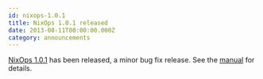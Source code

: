 ```yaml
---
id: nixops-1.0.1
title: NixOps 1.0.1 released 
date: 2013-08-11T00:00:00.000Z
category: announcements
---
```

[NixOps 1.0.1](https://hydra.nixos.org/release/nixops/nixops-1.0.1) has been released, a minor bug fix release. See the [manual](https://hydra.nixos.org/build/5508053/download/1/manual/manual.html#ssec-relnotes-1.0.1) for details.

